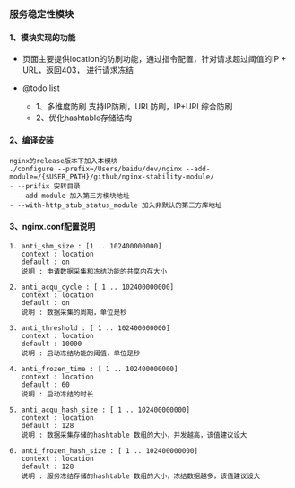 ### 服务稳定性模块

#### 1、模块实现的功能
- 页面主要提供location的防刷功能，通过指令配置，针对请求超过阈值的IP + URL，返回403， 进行请求冻结

- @todo list
    - 1、多维度防刷 支持IP防刷，URL防刷，IP+URL综合防刷
    - 2、优化hashtable存储结构

#### 2、编译安装
    nginx的release版本下加入本模块
    ./configure --prefix=/Users/baidu/dev/nginx --add-module=/{$USER_PATH}/github/nginx-stability-module/
    - --prifix 安转目录
    - --add-module 加入第三方模块地址
    - --with-http_stub_status_module 加入非默认的第三方库地址

#### 3、nginx.conf配置说明

    1. anti_shm_size : [1 .. 102400000000]  
       context : location 
       default : on 
       说明 : 申请数据采集和冻结功能的共享内存大小 
    
    2. anti_acqu_cycle : [ 1 .. 102400000000]  
       context : location 
       default : on 
       说明 : 数据采集的周期，单位是秒 

    3. anti_threshold : [ 1 .. 102400000000]  
       context : location 
       default : 10000 
       说明 : 启动冻结功能的阈值，单位是秒 
    
    4. anti_frozen_time : [ 1 .. 102400000000]  
       context : location 
       default : 60 
       说明 : 启动冻结的时长 

    5. anti_acqu_hash_size : [ 1 .. 102400000000]  
       context : location 
       default : 128  
       说明 : 数据采集存储的hashtable 数组的大小，并发越高，该值建议设大 

    6. anti_frozen_hash_size : [ 1 .. 102400000000]  
       context : location 
       default : 128 
       说明 : 服务冻结存储的hashtable 数组的大小，冻结数据越多，该值建议设大 


